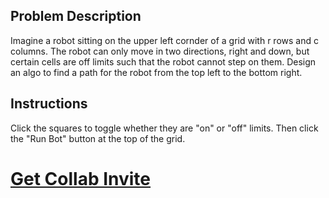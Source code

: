 ## Problem Description

Imagine a robot sitting on the upper left cornder of a grid with r rows and c columns. The robot can only move in two directions, right and down, but certain cells are off limits such that the robot cannot step on them. Design an algo to find a path for the robot from the top left to the bottom right.

## Instructions

Click the squares to toggle whether they are "on" or "off" limits. Then click the "Run Bot" button at the top of the grid.


# [Get Collab Invite](http://localhost:3000?owner=swellander&repo=bot-in-a-grid&installation_id=37447886)